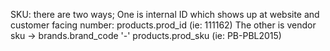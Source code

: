 SKU: there are two ways;
One is internal ID which shows up at website and customer facing number:  products.prod_id    (ie: 111162)
The other is vendor sku ->  brands.brand_code '-' products.prod_sku   (ie: PB-PBL2015)
